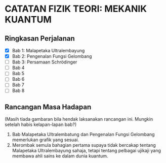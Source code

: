# CATATAN FIZIK TEORI: MEKANIK KUANTUM

## Ringkasan Perjalanan
- [x] Bab 1: Malapetaka Ultralembayung
- [x] Bab 2: Pengenalan Fungsi Gelombang
- [ ] Bab 3: Persamaan Schr&ouml;dinger
- [ ] Bab 4
- [ ] Bab 5
- [ ] Bab 6
- [ ] Bab 7
- [ ] Bab 8

## Rancangan Masa Hadapan
(Masih tiada gambaran bila hendak laksanakan rancangan ini. Mungkin setelah habis kelapan-lapan bab?)
1. Bab Malapetaka Ultralembatung dan Pengenalan Fungsi Gelombang memerlukan grafik yang sesuai.
2. Merombak semula bahagian pertama supaya tidak bercakap tentang Malapetaka Ultralembayung sahaja, tetapi tentang pelbagai ujikaji yang membawa ahli sains ke dalam dunia kuantum.
